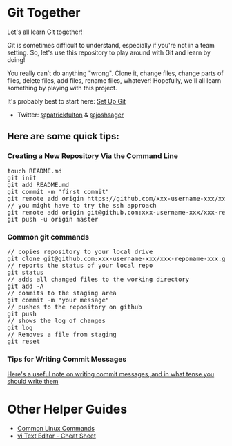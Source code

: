 # Git Together

Let's all learn Git together!

Git is sometimes difficult to understand, especially if you're not in a team setting. So, let's use this repository to play around with Git and learn by doing!

You really can't do anything "wrong". Clone it, change files, change parts of files, delete files, add files, rename files, whatever! Hopefully, we'll all learn something by playing with this project.

It's probably best to start here: [Set Up Git](https://help.github.com/articles/set-up-git)

* Twitter: [@patrickfulton](http://twitter.com/patrickfulton) & [@joshsager](http://twitter.com/joshsager)

<h2>Here are some quick tips:</h2>
<h3>Creating a New Repository Via the Command Line</h3>
<pre>
touch README.md
git init
git add README.md
git commit -m "first commit"
git remote add origin https://github.com/xxx-username-xxx/xxx-reponame-xxx.git 
// you might have to try the ssh approach 
git remote add origin git@github.com:xxx-username-xxx/xxx-reponame-xxx.git 
git push -u origin master          
</pre>
<h3>Common git commands</h3>
<pre>
// copies repository to your local drive          
git clone git@github.com:xxx-username-xxx/xxx-reponame-xxx.git   
// reports the status of your local repo    
git status
// adds all changed files to the working directory
git add -A 
// commits to the staging area
git commit -m "your message"
// pushes to the repository on github
git push
// shows the log of changes
git log
// Removes a file from staging
git reset         
</pre>
<h3>Tips for Writing Commit Messages</h3>
<a href="http://stackoverflow.com/questions/3580013/should-i-use-past-or-present-tense-in-git-commit-messages">Here's a useful note on writing commit messages, and in what tense you should write them</a>
<h1>Other Helper Guides</h1>
<ul>
	<li><a href="https://github.com/pfulton/git-together/blob/sagerworking/docs/linux.md">Common Linux Commands</a></li>
	<li><a href="https://github.com/pfulton/git-together/blob/sagerworking/docs/vi.md">vi Text Editor - Cheat Sheet</a></li>
</ul>
